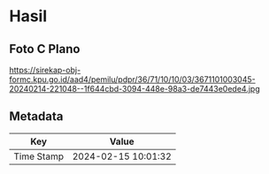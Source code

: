 # Hasil

## Foto C Plano

https://sirekap-obj-formc.kpu.go.id/aad4/pemilu/pdpr/36/71/10/10/03/3671101003045-20240214-221048--1f644cbd-3094-448e-98a3-de7443e0ede4.jpg


## Metadata

| Key        | Value               |
| ---------- | ------------------- |
| Time Stamp | 2024-02-15 10:01:32 |



